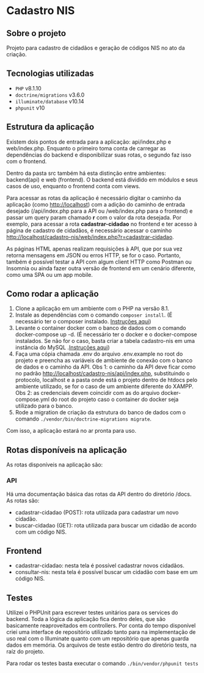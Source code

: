 # Cadastro NIS

## Sobre o projeto

Projeto para cadastro de cidadãos e geração de códigos NIS no ato da criação.

## Tecnologias utilizadas

* `PHP` v8.1.10
* `doctrine/migrations` v3.6.0
* `illuminate/database` v10.14
* `phpunit` v10

## Estrutura da aplicação

Existem dois pontos de entrada para a aplicação: api/index.php e web/index.php. Enquanto o primeiro toma conta de carregar as dependências do backend e disponibilizar suas rotas, o segundo faz isso com o frontend.

Dentro da pasta src também há esta distinção entre ambientes: backend(api) e web (frontend). O backend está dividido em módulos e seus casos de uso, enquanto o frontend conta com views.

Para acessar as rotas da aplicação é necessário digitar o caminho da aplicação (como <http://localhost>) com a adição do caminho de entrada desejado (/api/index.php para a API ou /web/index.php para o frontend) e passar um query param chamado **r** com o valor da rota desejada. Por exemplo, para acessar a rota **cadastrar-cidadao** no frontend e ter acesso à página de cadastro de cidadãos, é necessário acessar o caminho <http://localhost/cadastro-nis/web/index.php?r=cadastrar-cidadao>.

As páginas HTML apenas realizam requisições à API, que por sua vez retorna mensagens em JSON ou erros HTTP, se for o caso. Portanto, também é possível testar a API com algum client HTTP como Postman ou Insomnia ou ainda fazer outra versão de frontend em um cenário diferente, como uma SPA ou um app mobile.

## Como rodar a aplicação

1. Clone a aplicação em um ambiente com o PHP na versão 8.1.
2. Instale as dependências com o comando `composer install`. (É necessário ter o composer instalado. [Instruções aqui](https://getcomposer.org/doc/00-intro.md))
3. Levante o container docker com o banco de dados com o comando docker-compose up -d. (É necessário ter o docker e o docker-compose instalados. Se não for o caso, basta criar a tabela cadastro-nis em uma instância do MySQL .[Instruções aqui](https://docs.docker.com/compose/install/))
4. Faça uma cópia chamada .env do arquivo .env.example no root do projeto e preencha as variáveis de ambiente de conexão com o banco de dados e o caminho da API. Obs 1: o caminho da API deve ficar como no padrão <http://localhost/cadastro-nis/api/index.php>, substituindo o protocolo, localhost e a pasta onde está o projeto dentro de htdocs pelo ambiente utilizado, se for o caso de um ambiente diferente do XAMPP. Obs 2: as credenciais devem coincidir com as do arquivo docker-compose.yml do root do projeto caso o container do docker seja utilizado para o banco.
5. Rode a migration de criação da estrutura do banco de dados com o comando `./vendor/bin/doctrine-migrations migrate`.

Com isso, a aplicação estará no ar pronta para uso.

## Rotas disponíveis na aplicação

As rotas disponíveis na aplicação são:

### API

Há uma documentação básica das rotas da API dentro do diretório /docs. As rotas são:

* cadastrar-cidadao (POST): rota utilizada para cadastrar um novo cidadão.
* buscar-cidadao (GET): rota utilizada para buscar um cidadão de acordo com um código NIS.

## Frontend

* cadastrar-cidadao: nesta tela é possível cadastrar novos cidadãos.
* consultar-nis: nesta tela é possível buscar um cidadão com base em um código NIS.

## Testes

Utilizei o PHPUnit para escrever testes unitários para os services do backend. Toda a lógica da aplicação fica dentro deles, que são basicamente reaproveitados em controllers. Por conta do tempo disponível criei uma interface de repositório utilizado tanto para na implementação de uso real com o Illuminate quanto com um repositório que apenas guarda dados em memória. Os arquivos de teste estão dentro do diretório tests, na raíz do projeto.

Para rodar os testes basta executar o comando `./bin/vendor/phpunit tests`
